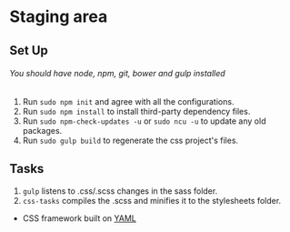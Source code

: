 # Staging area

## Set Up
###### You should have node, npm, git, bower and gulp installed
1. Run `sudo npm init` and agree with all the configurations.
2. Run `sudo npm install` to install third-party dependency files.
3. Run `sudo npm-check-updates -u` or `sudo ncu -u` to update any old packages.
4. Run `sudo gulp build` to regenerate the css project's files.

## Tasks
1. `gulp` listens to .css/.scss changes in the sass folder.
2. `css-tasks` compiles the .scss and minifies it to the stylesheets folder.

* CSS framework built on [YAML](http://www.yaml.de/)
 
